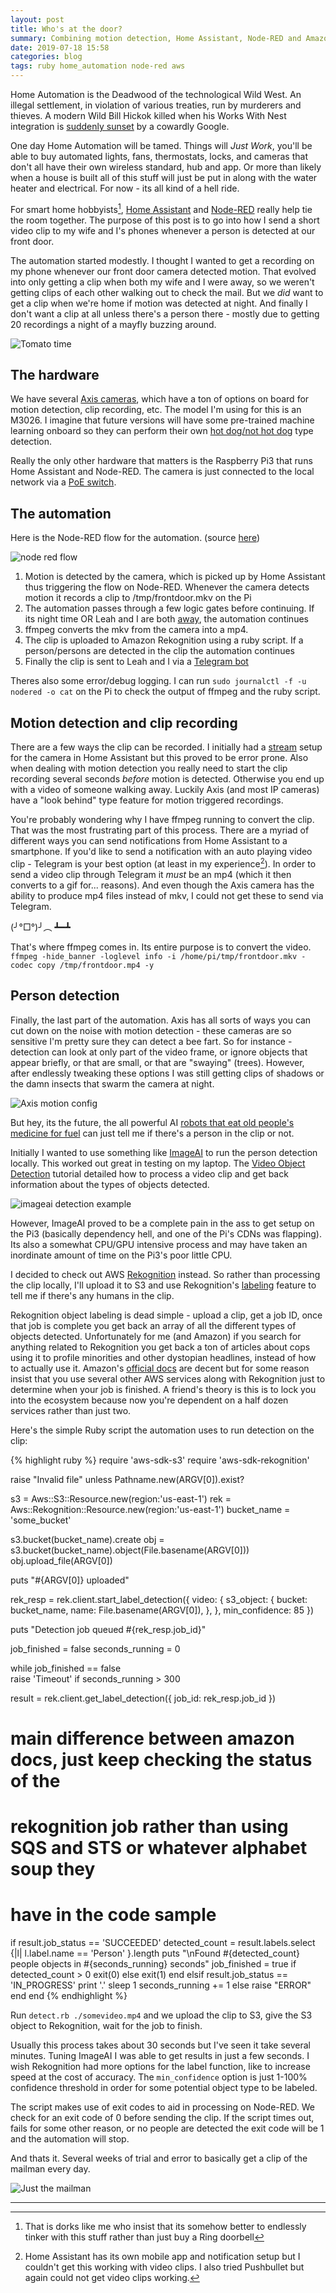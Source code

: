 ```yaml
---
layout: post
title: Who's at the door?
summary: Combining motion detection, Home Assistant, Node-RED and Amazon Rekognition
date: 2019-07-18 15:58
categories: blog
tags: ruby home_automation node-red aws
---
```


Home Automation is the Deadwood of the technological Wild West.  An illegal settlement, in violation of various treaties, run by murderers and thieves.  A modern Wild Bill Hickok killed when his Works With Nest integration is [suddenly sunset][1] by a cowardly Google.

One day Home Automation will be tamed.  Things will *Just Work*, you'll be able to buy automated lights, fans, thermostats, locks, and cameras that don't all have their own wireless standard, hub and app.  Or more than likely when a house is built all of this stuff will just be put in along with the water heater and electrical.  For now - its all kind of a hell ride.

For smart home hobbyists[^1], [Home Assistant][2] and [Node-RED][3] really help tie the room together.  The purpose of this post is to go into how I send a short video clip to my wife and I's phones whenever a person is detected at our front door.

The automation started modestly.  I thought I wanted to get a recording on my phone whenever our front door camera detected motion.  That evolved into only getting a clip when both my wife and I were away, so we weren't getting clips of each other walking out to check the mail.  But we *did* want to get a clip when we're home if motion was detected at night.  And finally I don't want a clip at all unless there's a person there - mostly due to getting 20 recordings a night of a mayfly buzzing around.

![Tomato time](/assets/2019_ha/tomato.png)

## The hardware

We have several [Axis cameras][13], which have a ton of options on board for motion detection, clip recording, etc.  The model I'm using for this is an M3026.  I imagine that future versions will have some pre-trained machine learning onboard so they can perform their own [hot dog/not hot dog][4] type detection.  

Really the only other hardware that matters is the Raspberry Pi3 that runs Home Assistant and Node-RED.  The camera is just connected to the local network via a [PoE switch][14].

## The automation

Here is the Node-RED flow for the automation. (source [here][16])

![node red flow](/assets/2019_ha/node-red.png)

1. Motion is detected by the camera, which is picked up by Home Assistant thus triggering the flow on Node-RED.  Whenever the camera detects motion it records a clip to /tmp/frontdoor.mkv on the Pi
1. The automation passes through a few logic gates before continuing.  If its night time OR Leah and I are both [away][5], the automation continues
1. ffmpeg converts the mkv from the camera into a mp4.  
1. The clip is uploaded to Amazon Rekognition using a ruby script.  If a person/persons are detected in the clip the automation continues
1. Finally the clip is sent to Leah and I via a [Telegram bot][6]

Theres also some error/debug logging.  I can run `sudo journalctl -f -u nodered -o cat` on the Pi to check the output of ffmpeg and the ruby script.

## Motion detection and clip recording

There are a few ways the clip can be recorded.  I initially had a [stream][15] setup for the camera in Home Assistant but this proved to be error prone.  Also when dealing with motion detection you really need to start the clip recording several seconds *before* motion is detected.  Otherwise you end up with a video of someone walking away.  Luckily Axis (and most IP cameras) have a "look behind" type feature for motion triggered recordings.

You're probably wondering why I have ffmpeg running to convert the clip.  That was the most frustrating part of this process.  There are a myriad of different ways you can send notifications from Home Assistant to a smartphone.  If you'd like to send a notification with an auto playing video clip - Telegram is your best option (at least in my experience[^2]).  In order to send a video clip through Telegram it *must* be an mp4 (which it then converts to a gif for... reasons).  And even though the Axis camera has the ability to produce mp4 files instead of mkv, I could not get these to send via Telegram.  

(╯°□°)╯︵ ┻━┻

That's where ffmpeg comes in.  Its entire purpose is to convert the video.  `ffmpeg -hide_banner -loglevel info -i /home/pi/tmp/frontdoor.mkv -codec copy /tmp/frontdoor.mp4 -y`

## Person detection

Finally, the last part of the automation.  Axis has all sorts of ways you can cut down on the noise with motion detection - these cameras are so sensitive I'm pretty sure they can detect a bee fart.  So for instance - detection can look at only part of the video frame, or ignore objects that appear briefly, or that are small, or that are "swaying" (trees).  However, after endlessly tweaking these options I was still getting clips of shadows or the damn insects that swarm the camera at night.

![Axis motion config](/assets/2019_ha/motion_config.png)

But hey, its the future, the all powerful AI [robots that eat old people's medicine for fuel][7] can just tell me if there's a person in the clip or not.

Initially I wanted to use something like [ImageAI][8] to run the person detection locally.  This worked out great in testing on my laptop.  The [Video Object Detection][9] tutorial detailed how to process a video clip and get back information about the types of objects detected.  

![imageai detection example](/assets/2019_ha/imageai.png)

However, ImageAI proved to be a complete pain in the ass to get setup on the Pi3 (basically dependency hell, and one of the Pi's CDNs was flapping).  Its also a somewhat CPU/GPU intensive process and may have taken an inordinate amount of time on the Pi3's poor little CPU.

I decided to check out AWS [Rekognition][10] instead.  So rather than processing the clip locally, I'll upload it to S3 and use Rekognition's [labeling][11] feature to tell me if there's any humans in the clip.

Rekognition object labeling is dead simple - upload a clip, get a job ID, once that job is complete you get back an array of all the different types of objects detected.   Unfortunately for me (and Amazon) if you search for anything related to Rekognition you get back a ton of articles about cops using it to profile minorities and other dystopian headlines, instead of how to actually use it.  Amazon's [official docs][12] are decent but for some reason insist that you use several other AWS services along with Rekognition just to determine when your job is finished.  A friend's theory is this is to lock you into the ecosystem because now you're dependent on a half dozen services rather than just two.

Here's the simple Ruby script the automation uses to run detection on the clip:

{% highlight ruby %}
require 'aws-sdk-s3'
require 'aws-sdk-rekognition'

raise "Invalid file" unless Pathname.new(ARGV[0]).exist?

s3 = Aws::S3::Resource.new(region:'us-east-1')
rek = Aws::Rekognition::Resource.new(region:'us-east-1')
bucket_name = 'some_bucket'

s3.bucket(bucket_name).create
obj = s3.bucket(bucket_name).object(File.basename(ARGV[0]))
obj.upload_file(ARGV[0])

puts "#{ARGV[0]} uploaded"

rek_resp = rek.client.start_label_detection({
  video: { 
    s3_object: {
      bucket: bucket_name,
      name: File.basename(ARGV[0]),
    },
  },
  min_confidence: 85
})

puts "Detection job queued #{rek_resp.job_id}"

job_finished = false
seconds_running = 0

while job_finished == false  
  raise 'Timeout' if seconds_running > 300
  
  result = rek.client.get_label_detection({
    job_id: rek_resp.job_id
  })
  # main difference between amazon docs, just keep checking the status of the
  # rekognition job rather than using SQS and STS or whatever alphabet soup they 
  # have in the code sample
  
  if result.job_status == 'SUCCEEDED'
    detected_count = result.labels.select {|l| l.label.name == 'Person' }.length
    puts "\nFound #{detected_count} people objects in #{seconds_running} seconds"
    job_finished = true
    if detected_count > 0
      exit(0)
    else
      exit(1)
    end
  elsif result.job_status == 'IN_PROGRESS'
    print '.'
    sleep 1
    seconds_running += 1
  else
    raise "ERROR"
  end
end
{% endhighlight %}

Run `detect.rb ./somevideo.mp4` and we upload the clip to S3, give the S3 object to Rekognition, wait for the job to finish.  

Usually this process takes about 30 seconds but I've seen it take several minutes.  Tuning ImageAI I was able to get results in just a few seconds.   I wish Rekognition had more options for the label function, like to increase speed at the cost of accuracy. The `min_confidence` option is just 1-100% confidence threshold in order for some potential object type to be labeled.

The script makes use of exit codes to aid in processing on Node-RED.  We check for an exit code of 0 before sending the clip.  If the script times out, fails for some other reason, or no people are detected the exit code will be 1 and the automation will stop.

And thats it.  Several weeks of trial and error to basically get a clip of the mailman every day.

![Just the mailman](/assets/2019_ha/mailman.png)
___

[^1]: That is dorks like me who insist that its somehow better to endlessly tinker with this stuff rather than just buy a Ring doorbell
[^2]: Home Assistant has its own mobile app and notification setup but I couldn't get this working with video clips.  I also tried Pushbullet but again could not get video clips working.

[1]: https://blog.google/products/google-nest/helpful-home/
[2]: https://www.home-assistant.io/
[3]: https://nodered.org/
[4]: https://www.youtube.com/watch?v=ACmydtFDTGs
[5]: https://www.home-assistant.io/getting-started/presence-detection/
[6]: https://www.home-assistant.io/components/telegram/
[7]: https://www.nbc.com/saturday-night-live/video/old-glory-insurance/n10766
[8]: https://github.com/OlafenwaMoses/ImageAI
[9]: https://github.com/OlafenwaMoses/ImageAI/blob/master/imageai/Detection/VIDEO.md
[10]: https://aws.amazon.com/rekognition/
[11]: https://docs.aws.amazon.com/rekognition/latest/dg/API_DetectLabels.html
[12]: https://docs.aws.amazon.com/rekognition/latest/dg/labels-detect-labels-image.html
[13]: https://www.axis.com/en-us/products/network-cameras
[14]: https://www.ui.com/unifi-switching/unifi-switch-poe/
[15]: https://www.home-assistant.io/components/stream/
[16]: https://gist.github.com/neontuna/76fd630f64953b76895745b078baa1cd